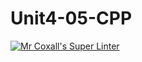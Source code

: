 # Unit4-05-CPP
[![Mr Coxall's Super Linter](https://github.com/ICS3U-Programming-JessahT/Unit4-05-CPP/workflows/Mr%20Coxall's%20Super%20Linter/badge.svg)](https://github.com/ICS3U-Programming-JessahT/Unit4-05-CPP/actions/)

